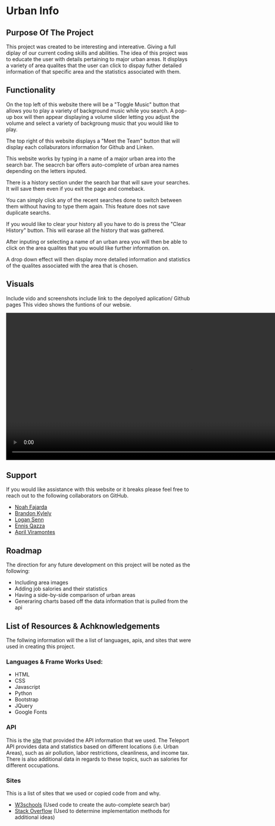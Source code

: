 # **Urban Info**

## Purpose Of The Project
This project was created to be interesting and intereative. Giving a full diplay of our current coding skills and abilities. The idea of this project was to educate the user with details pertaining to major urban areas. It displays a variety of area qualites that the user can click to dispay futher detailed information of that specific area and the statistics associated with them. 

## Functionality

On the top left of this website there will be a "Toggle Music" button that allows you to play a variety of background music while you search. A pop-up box will then appear displaying a volume slider letting you adjust the volume and select a variety of backgroung music that you would like to play.

The top right of this website displays a "Meet the Team" button that will display each collaburators information for Github and Linken.  

This website works by typing in a name of a major urban area into the search bar. The seacrch bar offers auto-complete of urban area names depending on the letters inputed. 

There is a history section under the search bar that will save your searches. It will save them even if you exit the page and comeback. 

You can simply click any of the recent searches done to switch between them without having to type them again. This feature does not save duplicate searchs. 

If you would like to clear your history all you have to do is press the "Clear History" button. This will earase all the history that was gathered.

After inputing or selecting a name of an urban area you will then be able to click on the area qualites that you would like further information on. 

A drop down effect will then display more detailed information and statistics of the qualites associated with the area that is chosen.


## Visuals
Include vido and screenshots include link to the depolyed aplication/ Github pages
This video shows the funtions of our websie. 

<video  width="1000" height="400" controls autoplay>
<source scr="PLACEHOLDER" type="video/mp4" alt="Video is of a walkthorugh on the website and its functions.">
Your browser does not support HTML video.
</video>

## Support
If you would like assistance with this website or it breaks please feel free to reach out to the following collaborators on GitHub. 

- [Noah Fajarda](https://github.com/noahfajarda)
- [Brandon Kylely](https://github.com/brandonkylely)
- [Logan Senn](https://github.com/Lsenn404)
- [Ennis Qazza](https://github.com/aqazza) 
- [April Viramontes](https://github.com/AViramontes)

## Roadmap
The direction for any future development on this project will be noted as the following: 

- Including area images
- Adding job salories and their statistics
- Having a side-by-side comparison of urban areas
- Generaring charts based off the data information that is pulled from the api

## List of Resources & Achknowledgements
The follwing information will the a list of languages, apis, and sites that were used in creating this project.

### Languages & Frame Works Used: 

- HTML
- CSS
- Javascript
- Python
- Bootstrap
- JQuery
- Google Fonts

### API
This is the [site](https://developers.teleport.org/api/) that provided the API information that we used. The Teleport API provides data and statistics based on different locations (i.e. Urban Areas), such as air pollution, labor restrictions, cleanliness, and income tax. There is also additional data in regards to these topics, such as salories for different occupations. 

### Sites
This is a list of sites that we used or copied code from and why. 

- [W3schools](https://www.w3schools.com/howto/howto_js_autocomplete.asp) (Used code to create the auto-complete search bar)
- [Stack Overflow](https://stackoverflow.com/) (Used to determine implementation methods for additional ideas)

